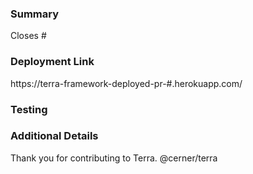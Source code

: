 ### Summary
<!--- Summarize and explain the reason behind these code changes. What are the changes, and why are they necessary? -->

<!--- Include any issue addressed by this pull request. -->
<!--- Example: Closes #45 -->
Closes #

### Deployment Link
<!---Include the deployment link, if applicable. -->
<!--- Example: https://terra-framework-deployed-pr-45.herokuapp.com/ -->
https://terra-framework-deployed-pr-#.herokuapp.com/

### Testing
<!-- Demonstrate that these changes are stable. How have these changes been verified? -->

### Additional Details
<!-- List anything else that is relevant to this issue. Additional information will help us better understand your changes and speed up the review process. -->

<!-- Please add your name to the CONTRIBUTORS.md file. Adding your name to the CONTRIBUTORS.md file signifies agreement to all rights and reservations provided by the License. -->

Thank you for contributing to Terra.
@cerner/terra

